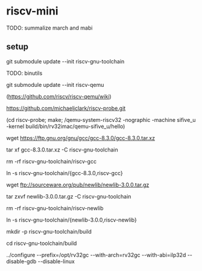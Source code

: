 # riscv-mini

TODO: summalize march and mabi

## setup
git submodule update --init riscv-gnu-toolchain

TODO: binutils

git submodule update --init riscv-qemu

(https://github.com/riscv/riscv-qemu/wiki)

https://github.com/michaeljclark/riscv-probe.git

(cd riscv-probe; make; /qemu-system-riscv32 -nographic -machine sifive_u -kernel build/bin/rv32imac/qemu-sifive_u/hello)

wget https://ftp.gnu.org/gnu/gcc/gcc-8.3.0/gcc-8.3.0.tar.xz 

tar xf gcc-8.3.0.tar.xz -C riscv-gnu-toolchain

rm -rf riscv-gnu-toolchain/riscv-gcc

ln -s riscv-gnu-toolchain/{gcc-8.3.0,riscv-gcc}

wget ftp://sourceware.org/pub/newlib/newlib-3.0.0.tar.gz

tar zxvf newlib-3.0.0.tar.gz -C riscv-gnu-toolchain

rm -rf riscv-gnu-toolchain/riscv-newlib

ln -s riscv-gnu-toolchain/{newlib-3.0.0,riscv-newlib}

mkdir -p riscv-gnu-toolchain/build

cd riscv-gnu-toolchain/build

../configure --prefix=/opt/rv32gc --with-arch=rv32gc --with-abi=ilp32d --disable-gdb --disable-linux
